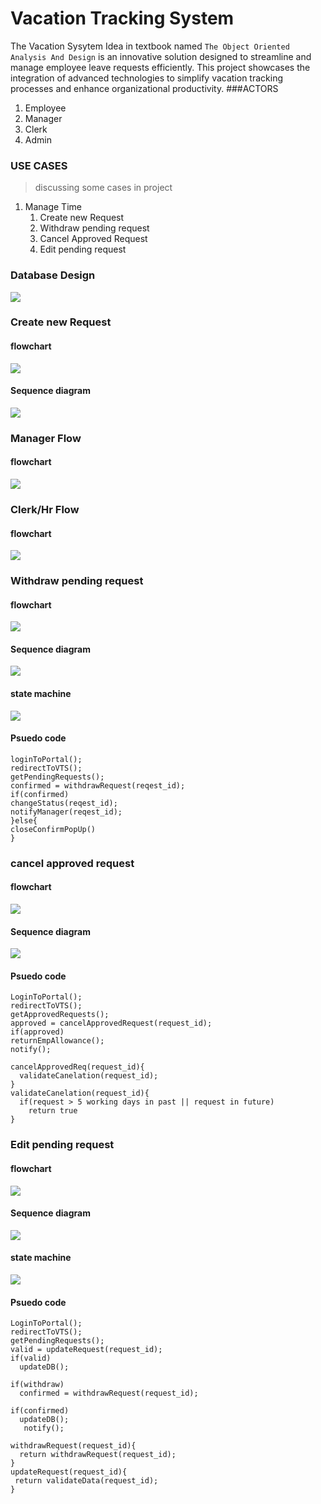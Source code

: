 #  Vacation Tracking System
The Vacation Sysytem Idea in textbook named  `The Object Oriented Analysis And Design` is an innovative solution designed to streamline and manage employee leave requests efficiently. This project showcases the integration of advanced technologies to simplify vacation tracking processes and enhance organizational productivity.
###ACTORS
1. Employee
2. Manager
3. Clerk
4. Admin
### USE CASES
> discussing some cases in project
1. Manage Time
   1. Create new Request
   2. Withdraw pending request
   3. Cancel Approved Request
   4. Edit pending request
      
      
      
      

### Database Design
   <img src="images/manage-time-case.png">





### Create new Request


#### flowchart
<img src="images/create-request-flowchart.png">

#### Sequence diagram
<img src="images/create-new-request-sequencediagram.png">

### Manager Flow
#### flowchart
<img src="images/manager-flow.drawio.png">


### Clerk/Hr Flow
#### flowchart
<img src="images/clerk-flowchart.drawio.png">




### Withdraw pending request
#### flowchart

<img src="images/withdraw-pending-Request.drawio.png">



#### Sequence diagram
<img src="images/withdraw-request-sequencediagram.png">


#### state machine

<img src="images/withdraw-request-state-machine.png">

#### Psuedo code

```
loginToPortal();
redirectToVTS();
getPendingRequests();
confirmed = withdrawRequest(reqest_id);
if(confirmed)
changeStatus(reqest_id);
notifyManager(reqest_id);
}else{
closeConfirmPopUp()
}
```
### cancel approved request
#### flowchart

<img src="images/cencel-Approved-Request.drawio.png">


#### Sequence diagram
<img src="images/cancel-request-sequencediagram.png">

#### Psuedo code
````
LoginToPortal();
redirectToVTS();
getApprovedRequests();
approved = cancelApprovedRequest(request_id);
if(approved)
returnEmpAllowance();
notify();

cancelApprovedReq(request_id){
  validateCanelation(request_id);
}
validateCanelation(request_id){
  if(request > 5 working days in past || request in future)
    return true
}
````



### Edit pending request
#### flowchart

<img src="images/edit-request-flowchartpng.png">


#### Sequence diagram
<img src="images/edit-request-sequencediagram.png">


#### state machine

<img src="images/edit-request-state-machine.png">


#### Psuedo code
````
LoginToPortal();
redirectToVTS();
getPendingRequests();
valid = updateRequest(request_id);
if(valid)
  updateDB();

if(withdraw)
  confirmed = withdrawRequest(request_id);

if(confirmed)
  updateDB();
   notify();

withdrawRequest(request_id){
  return withdrawRequest(request_id);
}
updateRequest(request_id){
 return validateData(request_id);
}
````
